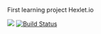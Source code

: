 First learning project Hexlet.io 

<a href="https://codeclimate.com/github/windyeti/project-lvl1-s304/maintainability"><img src="https://api.codeclimate.com/v1/badges/84353846ddfaa607154d/maintainability" /></a>
[![Build Status](https://travis-ci.org/windyeti/project-lvl1-s304.svg?branch=master)](https://travis-ci.org/windyeti/project-lvl1-s304)